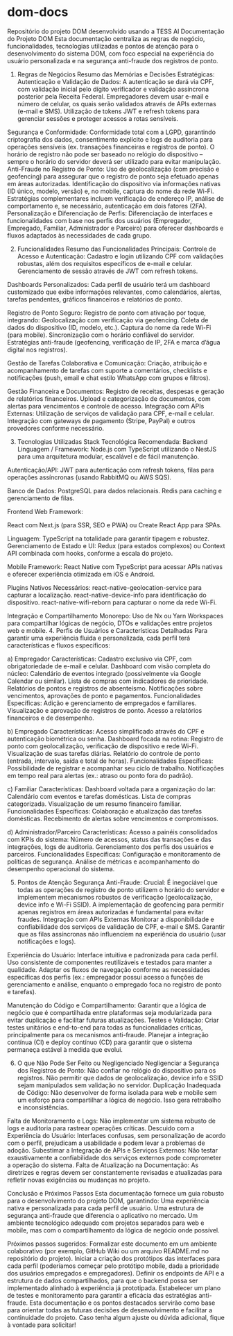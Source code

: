 # dom-docs
Repositório do projeto DOM desenvolvido usando a TESS AI
Documentação do Projeto DOM
Esta documentação centraliza as regras de negócio, funcionalidades, tecnologias utilizadas e pontos de atenção para o desenvolvimento do sistema DOM, com foco especial na experiência do usuário personalizada e na segurança anti-fraude dos registros de ponto.

1. Regras de Negócios
Resumo das Memórias e Decisões Estratégicas:
Autenticação e Validação de Dados:
A autenticação se dará via CPF, com validação inicial pelo dígito verificador e validação assíncrona posterior pela Receita Federal.
Empregadores devem usar e-mail e número de celular, os quais serão validados através de APIs externas (e-mail e SMS).
Utilização de tokens JWT e refresh tokens para gerenciar sessões e proteger acessos a rotas sensíveis.

Segurança e Conformidade:
Conformidade total com a LGPD, garantindo criptografia dos dados, consentimento explícito e logs de auditoria para operações sensíveis (ex. transações financeiras e registros de ponto).
O horário de registro não pode ser baseado no relógio do dispositivo – sempre o horário do servidor deverá ser utilizado para evitar manipulação.
Anti-Fraude no Registro de Ponto:
Uso de geolocalização (com precisão e geofencing) para assegurar que o registro de ponto seja efetuado apenas em áreas autorizadas.
Identificação do dispositivo via informações nativas (ID único, modelo, versão) e, no mobile, captura do nome da rede Wi-Fi.
Estratégias complementares incluem verificação de endereço IP, análise de comportamento e, se necessário, autenticação em dois fatores (2FA).
Personalização e Diferenciação de Perfis:
Diferenciação de interfaces e funcionalidades com base nos perfis dos usuários (Empregador, Empregado, Familiar, Administrador e Parceiro) para oferecer dashboards e fluxos adaptados às necessidades de cada grupo.

2. Funcionalidades
Resumo das Funcionalidades Principais:
Controle de Acesso e Autenticação:
Cadastro e login utilizando CPF com validações robustas, além dos requisitos específicos de e-mail e celular.
Gerenciamento de sessão através de JWT com refresh tokens.

Dashboards Personalizados:
Cada perfil de usuário terá um dashboard customizado que exibe informações relevantes, como calendários, alertas, tarefas pendentes, gráficos financeiros e relatórios de ponto.

Registro de Ponto Seguro:
Registro de ponto com ativação por toque, integrando:
Geolocalização com verificação via geofencing.
Coleta de dados do dispositivo (ID, modelo, etc.).
Captura do nome da rede Wi-Fi (para mobile).
Sincronização com o horário confiável do servidor.
Estratégias anti-fraude (geofencing, verificação de IP, 2FA e marca d’água digital nos registros).

Gestão de Tarefas Colaborativa e Comunicação:
Criação, atribuição e acompanhamento de tarefas com suporte a comentários, checklists e notificações (push, email e chat estilo WhatsApp com grupos e filtros).

Gestão Financeira e Documentos:
Registro de receitas, despesas e geração de relatórios financeiros.
Upload e categorização de documentos, com alertas para vencimentos e controle de acesso.
Integração com APIs Externas:
Utilização de serviços de validação para CPF, e-mail e celular.
Integração com gateways de pagamento (Stripe, PayPal) e outros provedores conforme necessário.

3. Tecnologias Utilizadas
Stack Tecnológica Recomendada:
Backend
Linguagem / Framework:
Node.js com TypeScript utilizando o NestJS para uma arquitetura modular, escalável e de fácil manutenção.

Autenticação/API:
JWT para autenticação com refresh tokens, filas para operações assíncronas (usando RabbitMQ ou AWS SQS).

Banco de Dados:
PostgreSQL para dados relacionais.
Redis para caching e gerenciamento de filas.

Frontend Web
Framework:

React com Next.js (para SSR, SEO e PWA) ou Create React App para SPAs.

Linguagem:
TypeScript na totalidade para garantir tipagem e robustez.
Gerenciamento de Estado e UI:
Redux (para estados complexos) ou Context API combinada com hooks, conforme a escala do projeto.

Mobile
Framework:
React Native com TypeScript para acessar APIs nativas e oferecer experiência otimizada em iOS e Android.

Plugins Nativos Necessários:
react-native-geolocation-service para capturar a localização.
react-native-device-info para identificação do dispositivo.
react-native-wifi-reborn para capturar o nome da rede Wi-Fi.

Integração e Compartilhamento
Monorepo:
Uso de Nx ou Yarn Workspaces para compartilhar lógicas de negócio, DTOs e validações entre projetos web e mobile.
4. Perfis de Usuários e Características Detalhadas
Para garantir uma experiência fluida e personalizada, cada perfil terá características e fluxos específicos:

a) Empregador
Características:
Cadastro exclusivo via CPF, com obrigatoriedade de e-mail e celular.
Dashboard com visão completa do núcleo:
Calendário de eventos integrado (possivelmente via Google Calendar ou similar).
Lista de compras com indicadores de prioridade.
Relatórios de pontos e registros de absenteísmo.
Notificações sobre vencimentos, aprovações de ponto e pagamentos.
Funcionalidades Específicas:
Adição e gerenciamento de empregados e familiares.
Visualização e aprovação de registros de ponto.
Acesso a relatórios financeiros e de desempenho.

b) Empregado
Características:
Acesso simplificado através do CPF e autenticação biométrica ou senha.
Dashboard focada na rotina:
Registro de ponto com geolocalização, verificação de dispositivo e rede Wi-Fi.
Visualização de suas tarefas diárias.
Relatório do controle de ponto (entrada, intervalo, saída e total de horas).
Funcionalidades Específicas:
Possibilidade de registrar e acompanhar seu ciclo de trabalho.
Notificações em tempo real para alertas (ex.: atraso ou ponto fora do padrão).

c) Familiar
Características:
Dashboard voltada para a organização do lar:
Calendário com eventos e tarefas domésticas.
Lista de compras categorizada.
Visualização de um resumo financeiro familiar.
Funcionalidades Específicas:
Colaboração e atualização das tarefas domésticas.
Recebimento de alertas sobre vencimentos e compromissos.

d) Administrador/Parceiro
Características:
Acesso a painéis consolidados com KPIs do sistema:
Número de acessos, status das transações e das integrações, logs de auditoria.
Gerenciamento dos perfis dos usuários e parceiros.
Funcionalidades Específicas:
Configuração e monitoramento de políticas de segurança.
Análise de métricas e acompanhamento do desempenho operacional do sistema.

5. Pontos de Atenção
Segurança Anti-Fraude:
Crucial: É inegociável que todas as operações de registro de ponto utilizem o horário do servidor e implementem mecanismos robustos de verificação (geolocalização, device info e Wi-Fi SSID).
A implementação de geofencing para permitir apenas registros em áreas autorizadas é fundamental para evitar fraudes.
Integração com APIs Externas
Monitorar a disponibilidade e confiabilidade dos serviços de validação de CPF, e-mail e SMS.
Garantir que as filas assíncronas não influenciem na experiência do usuário (usar notificações e logs).

Experiência do Usuário:
Interface intuitiva e padronizada para cada perfil.
Uso consistente de componentes reutilizáveis e testados para manter a qualidade.
Adaptar os fluxos de navegação conforme as necessidades específicas dos perfis (ex.: empregador possui acesso a funções de gerenciamento e análise, enquanto o empregado foca no registro de ponto e tarefas).

Manutenção do Código e Compartilhamento:
Garantir que a lógica de negócio que é compartilhada entre plataformas seja modularizada para evitar duplicação e facilitar futuras atualizações.
Testes e Validação:
Criar testes unitários e end-to-end para todas as funcionalidades críticas, principalmente para os mecanismos anti-fraude.
Planejar a integração contínua (CI) e deploy contínuo (CD) para garantir que o sistema permaneça estável à medida que evolui.

6. O que Não Pode Ser Feito ou Negligenciado
Negligenciar a Segurança dos Registros de Ponto:
Não confiar no relógio do dispositivo para os registros.
Não permitir que dados de geolocalização, device info e SSID sejam manipulados sem validação no servidor.
Duplicação Inadequada de Código:
Não desenvolver de forma isolada para web e mobile sem um esforço para compartilhar a lógica de negócio. Isso gera retrabalho e inconsistências.

Falta de Monitoramento e Logs:
Não implementar um sistema robusto de logs e auditoria para rastrear operações críticas.
Descuido com a Experiência do Usuário:
Interfaces confusas, sem personalização de acordo com o perfil, prejudicam a usabilidade e podem levar a problemas de adoção.
Subestimar a Integração de APIs e Serviços Externos:
Não testar exaustivamente a confiabilidade dos serviços externos pode comprometer a operação do sistema.
Falta de Atualização na Documentação:
As diretrizes e regras devem ser constantemente revisadas e atualizadas para refletir novas exigências ou mudanças no projeto.

Conclusão e Próximos Passos
Esta documentação fornece um guia robusto para o desenvolvimento do projeto DOM, garantindo:
Uma experiência nativa e personalizada para cada perfil de usuário.
Uma estrutura de segurança anti-fraude que diferencia o aplicativo no mercado.
Um ambiente tecnológico adequado com projetos separados para web e mobile, mas com o compartilhamento da lógica de negócio onde possível.

Próximos passos sugeridos:
Formalizar este documento em um ambiente colaborativo (por exemplo, GitHub Wiki ou um arquivo README.md no repositório do projeto).
Iniciar a criação dos protótipos das interfaces para cada perfil (poderíamos começar pelo protótipo mobile, dada a prioridade dos usuários empregados e empregadores).
Definir os endpoints de API e a estrutura de dados compartilhados, para que o backend possa ser implementado alinhado à experiência já prototipada.
Estabelecer um plano de testes e monitoramento para garantir a eficácia das estratégias anti-fraude.
Esta documentação e os pontos destacados servirão como base para orientar todas as futuras decisões de desenvolvimento e facilitar a continuidade do projeto.
Caso tenha algum ajuste ou dúvida adicional, fique à vontade para solicitar!
